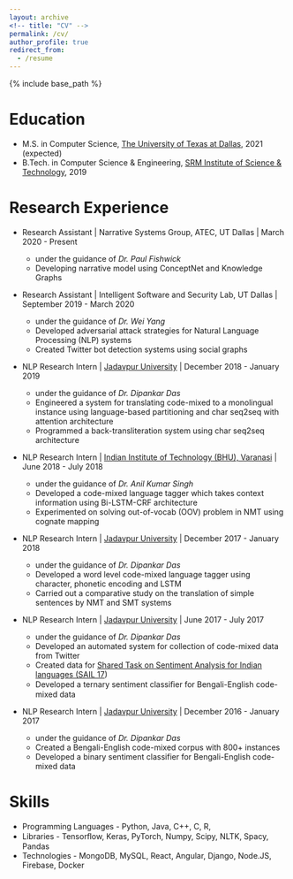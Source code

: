 ```yaml
---
layout: archive
<!-- title: "CV" -->
permalink: /cv/
author_profile: true
redirect_from:
  - /resume
---
```


{% include base_path %}

Education
======
* M.S. in Computer Science, [The University of Texas at Dallas](https://www.utdallas.edu/), 2021 (expected)
* B.Tech. in Computer Science & Engineering, [SRM Institute of Science & Technology](https://www.srmist.edu.in/), 2019

Research Experience
======
* Research Assistant | Narrative Systems Group, ATEC, UT Dallas | March 2020 - Present
  * under the guidance of <em>Dr. Paul Fishwick</em>
  * Developing narrative model using ConceptNet and Knowledge Graphs

* Research Assistant | Intelligent Software and Security Lab, UT Dallas | September 2019 - March 2020
  * under the guidance of <em>Dr. Wei Yang</em>
  * Developed adversarial attack strategies for Natural Language Processing (NLP) systems 
  * Created Twitter bot detection systems using social graphs 

* NLP Research Intern | [Jadavpur University](http://www.jaduniv.edu.in/) | December 2018 - January 2019 
  * under the guidance of <em>Dr. Dipankar Das</em>
  * Engineered a system for translating code-mixed to a monolingual instance using language-based partitioning and char seq2seq with attention architecture
  * Programmed a back-transliteration system using char seq2seq architecture
  
* NLP Research Intern | [Indian Institute of Technology (BHU), Varanasi](https://www.iitbhu.ac.in/) | June 2018 - July 2018 
  * under the guidance of <em>Dr. Anil Kumar Singh</em>
  * Developed a code-mixed language tagger which takes context information using Bi-LSTM-CRF architecture
  * Experimented on solving out-of-vocab (OOV) problem in NMT using cognate mapping 

* NLP Research Intern | [Jadavpur University](http://www.jaduniv.edu.in/) | December 2017 - January 2018 
  * under the guidance of <em>Dr. Dipankar Das</em>
  * Developed a word level code-mixed language tagger using character, phonetic encoding and LSTM
  * Carried out a comparative study on the translation of simple sentences by NMT and SMT systems 
  
* NLP Research Intern | [Jadavpur University](http://www.jaduniv.edu.in/) | June 2017 - July 2017 
  * under the guidance of <em>Dr. Dipankar Das</em>
  * Developed an automated system for collection of code-mixed data from Twitter
  * Created data for [Shared Task on Sentiment Analysis for Indian languages (SAIL 17](http://www.dasdipankar.com/SAILCodeMixed.html))
  * Developed a ternary sentiment classiﬁer for Bengali-English code-mixed data

* NLP Research Intern | [Jadavpur University](http://www.jaduniv.edu.in/) | December 2016 - January 2017 
  * under the guidance of <em>Dr. Dipankar Das</em>
  * Created a Bengali-English code-mixed corpus with 800+ instances
  * Developed a binary sentiment classifier for Bengali-English code-mixed data
  
Skills
======
* Programming Languages - Python, Java, C++, C, R, 
* Libraries - Tensorﬂow, Keras, PyTorch, Numpy, Scipy, NLTK, Spacy, Pandas 
* Technologies - MongoDB, MySQL, React, Angular, Django, Node.JS, Firebase, Docker

<!---
Publications
======
  <ul>{% for post in site.publications %}
    {% include archive-single-cv.html %}
  {% endfor %}</ul>
  
Talks
======
  <ul>{% for post in site.talks %}
    {% include archive-single-talk-cv.html %}
  {% endfor %}</ul>
  
Teaching
======
  <ul>{% for post in site.teaching %}
    {% include archive-single-cv.html %}
  {% endfor %}</ul>
  
Service and leadership
======
* Currently signed in to 43 different slack teams
-->
